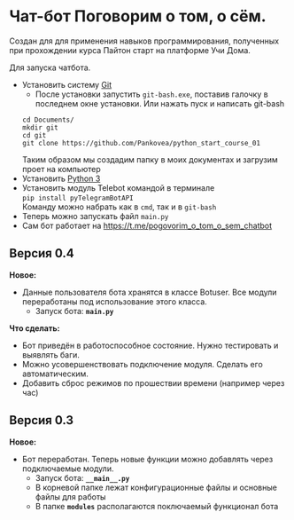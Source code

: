 # Чат-бот Поговорим о том, о сём.
Создан для для применения навыков программирования, полученных при прохождении
курса Пайтон старт на платформе Учи Дома.

Для запуска чатбота.
* Установить систему [Git](https://git-scm.com/download/win/)
    * После установки запустить ```git-bash.exe```, поставив галочку в последнем окне установки. Или нажать пуск и написать git-bash
    ```
    cd Documents/
    mkdir git
    cd git
    git clone https://github.com/Pankovea/python_start_course_01
    ```
    Таким образом мы создадим папку в моих документах и загрузим проет на компьютер
* Установить [Python 3](https://www.python.org/downloads/)
* Установить модуль Telebot командой в терминале  
```pip install pyTelegramBotAPI```  
Команду можно набрать как в ```cmd```, так и в ```git-bash``` 
* Теперь можно запускать файл ```main.py```
* Сам бот работает на https://t.me/pogovorim_o_tom_o_sem_chatbot

## Версия 0.4
**Новое:** 
* Данные пользователя бота хранятся в классе Botuser. Все модули переработаны под использование этого класса. 
    * Запуск бота:  **```main.py```**

**Что сделать:**
* Бот приведён в работоспособное состояние. Нужно тестировать и выявлять баги.
* Можно усовершенствовать подключение модуля. Сделать его автоматическим.
* Добавить сброс режимов по прошествии времени (например через час)

## Версия 0.3
**Новое:** 
* Бот переработан. Теперь новые функции можно добавлять через подключаемые модули.  
    * Запуск бота:  **```__main__.py```**  
    * В корневой папке лежат конфигурационные файлы и основные файлы для работы    
    * В папке **```modules```** располагаются поключаемый функционал бота

